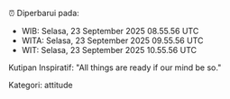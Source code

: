 ⏰ Diperbarui pada:
- WIB: Selasa, 23 September 2025 08.55.56 UTC
- WITA: Selasa, 23 September 2025 09.55.56 UTC
- WIT: Selasa, 23 September 2025 10.55.56 UTC

Kutipan Inspiratif:
"All things are ready if our mind be so."


Kategori: attitude

